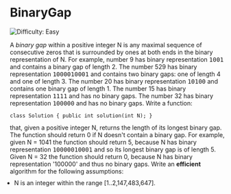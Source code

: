 
# BinaryGap

![Difficulty: Easy](https://img.shields.io/badge/Difficulty-Easy-green)

A <i>binary gap</i> within a positive integer N is any maximal sequence of consecutive zeros that is surrounded by ones at both ends in the binary representation of N.
For example, number 9 has binary representation <tt style="white-space:pre-wrap">1001</tt> and contains a binary gap of length 2. The number 529 has binary representation <tt style="white-space:pre-wrap">1000010001</tt> and contains two binary gaps: one of length 4 and one of length 3. The number 20 has binary representation <tt style="white-space:pre-wrap">10100</tt> and contains one binary gap of length 1. The number 15 has binary representation <tt style="white-space:pre-wrap">1111</tt> and has no binary gaps. The number 32 has binary representation <tt style="white-space:pre-wrap">100000</tt> and has no binary gaps.
Write a function:
<p style="font-family: monospace; font-size: 9pt; display: block; white-space: pre-wrap"><tt>class Solution { public int solution(int N); }</tt></p>
that, given a positive integer N, returns the length of its longest binary gap. The function should return 0 if N doesn't contain a binary gap.
For example, given N = 1041 the function should return 5, because N has binary representation <tt style="white-space:pre-wrap">10000010001</tt> and so its longest binary gap is of length 5. Given N = 32 the function should return 0, because N has binary representation '100000' and thus no binary gaps.
Write an <b><b>efficient</b></b> algorithm for the following assumptions:
<ul style="margin: 10px;padding: 0px;"><li>N is an integer within the range [<span class="number">1</span>..<span class="number">2,147,483,647</span>].</li>
</ul>


